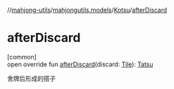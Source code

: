 //[mahjong-utils](../../../index.md)/[mahjongutils.models](../index.md)/[Kotsu](index.md)/[afterDiscard](after-discard.md)

# afterDiscard

[common]\
open override fun [afterDiscard](after-discard.md)(discard: [Tile](../-tile/index.md)): [Tatsu](../-tatsu/index.md)

舍牌后形成的搭子

